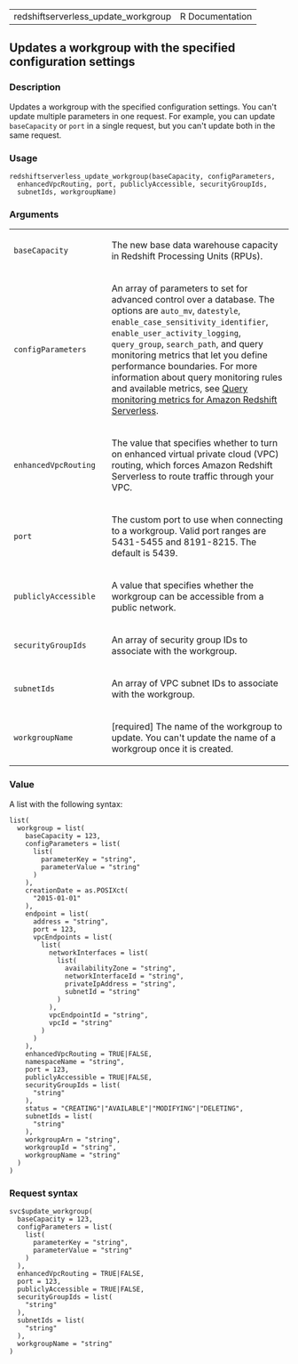 <table style="width: 100%;">
<tbody>
<tr class="odd">
<td>redshiftserverless_update_workgroup</td>
<td style="text-align: right;">R Documentation</td>
</tr>
</tbody>
</table>

## Updates a workgroup with the specified configuration settings

### Description

Updates a workgroup with the specified configuration settings. You can't
update multiple parameters in one request. For example, you can update
`baseCapacity` or `port` in a single request, but you can't update both
in the same request.

### Usage

    redshiftserverless_update_workgroup(baseCapacity, configParameters,
      enhancedVpcRouting, port, publiclyAccessible, securityGroupIds,
      subnetIds, workgroupName)

### Arguments

<table>
<colgroup>
<col style="width: 35%" />
<col style="width: 65%" />
</colgroup>
<tbody>
<tr class="odd">
<td><code
id="redshiftserverless_update_workgroup_:_baseCapacity">baseCapacity</code></td>
<td><p>The new base data warehouse capacity in Redshift Processing Units
(RPUs).</p></td>
</tr>
<tr class="even">
<td><code
id="redshiftserverless_update_workgroup_:_configParameters">configParameters</code></td>
<td><p>An array of parameters to set for advanced control over a
database. The options are <code>auto_mv</code>, <code>datestyle</code>,
<code>enable_case_sensitivity_identifier</code>,
<code>enable_user_activity_logging</code>, <code>query_group</code>,
<code>search_path</code>, and query monitoring metrics that let you
define performance boundaries. For more information about query
monitoring rules and available metrics, see <a
href="https://docs.aws.amazon.com/redshift/latest/dg/cm-c-wlm-query-monitoring-rules.html#cm-c-wlm-query-monitoring-metrics-serverless">Query
monitoring metrics for Amazon Redshift Serverless</a>.</p></td>
</tr>
<tr class="odd">
<td><code
id="redshiftserverless_update_workgroup_:_enhancedVpcRouting">enhancedVpcRouting</code></td>
<td><p>The value that specifies whether to turn on enhanced virtual
private cloud (VPC) routing, which forces Amazon Redshift Serverless to
route traffic through your VPC.</p></td>
</tr>
<tr class="even">
<td><code
id="redshiftserverless_update_workgroup_:_port">port</code></td>
<td><p>The custom port to use when connecting to a workgroup. Valid port
ranges are 5431-5455 and 8191-8215. The default is 5439.</p></td>
</tr>
<tr class="odd">
<td><code
id="redshiftserverless_update_workgroup_:_publiclyAccessible">publiclyAccessible</code></td>
<td><p>A value that specifies whether the workgroup can be accessible
from a public network.</p></td>
</tr>
<tr class="even">
<td><code
id="redshiftserverless_update_workgroup_:_securityGroupIds">securityGroupIds</code></td>
<td><p>An array of security group IDs to associate with the
workgroup.</p></td>
</tr>
<tr class="odd">
<td><code
id="redshiftserverless_update_workgroup_:_subnetIds">subnetIds</code></td>
<td><p>An array of VPC subnet IDs to associate with the
workgroup.</p></td>
</tr>
<tr class="even">
<td><code
id="redshiftserverless_update_workgroup_:_workgroupName">workgroupName</code></td>
<td><p>[required] The name of the workgroup to update. You can't update
the name of a workgroup once it is created.</p></td>
</tr>
</tbody>
</table>

### Value

A list with the following syntax:

    list(
      workgroup = list(
        baseCapacity = 123,
        configParameters = list(
          list(
            parameterKey = "string",
            parameterValue = "string"
          )
        ),
        creationDate = as.POSIXct(
          "2015-01-01"
        ),
        endpoint = list(
          address = "string",
          port = 123,
          vpcEndpoints = list(
            list(
              networkInterfaces = list(
                list(
                  availabilityZone = "string",
                  networkInterfaceId = "string",
                  privateIpAddress = "string",
                  subnetId = "string"
                )
              ),
              vpcEndpointId = "string",
              vpcId = "string"
            )
          )
        ),
        enhancedVpcRouting = TRUE|FALSE,
        namespaceName = "string",
        port = 123,
        publiclyAccessible = TRUE|FALSE,
        securityGroupIds = list(
          "string"
        ),
        status = "CREATING"|"AVAILABLE"|"MODIFYING"|"DELETING",
        subnetIds = list(
          "string"
        ),
        workgroupArn = "string",
        workgroupId = "string",
        workgroupName = "string"
      )
    )

### Request syntax

    svc$update_workgroup(
      baseCapacity = 123,
      configParameters = list(
        list(
          parameterKey = "string",
          parameterValue = "string"
        )
      ),
      enhancedVpcRouting = TRUE|FALSE,
      port = 123,
      publiclyAccessible = TRUE|FALSE,
      securityGroupIds = list(
        "string"
      ),
      subnetIds = list(
        "string"
      ),
      workgroupName = "string"
    )

